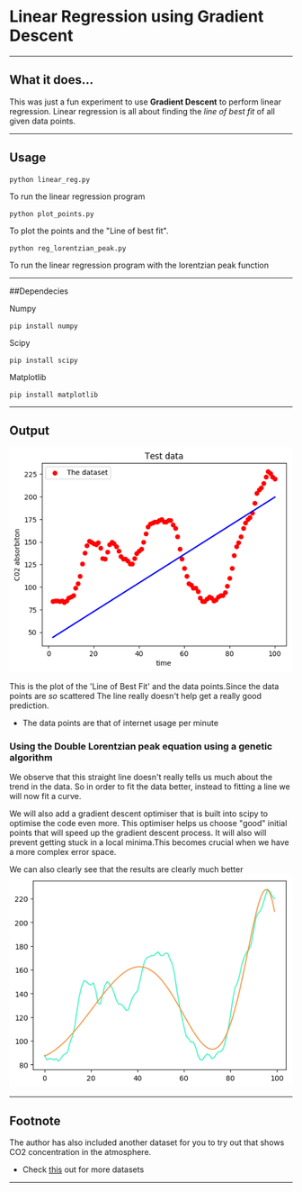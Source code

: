 # Linear Regression using Gradient Descent

----
## What it does...
This was just a fun experiment to use **Gradient Descent** to perform linear regression. Linear regression is all about finding the *line of best fit* of all given data points.

----
## Usage

    python linear_reg.py

To run the linear regression program

    python plot_points.py

To plot the points and the "Line of best fit".

    python reg_lorentzian_peak.py

To run the linear regression program with the lorentzian peak function

----

##Dependecies

Numpy

    pip install numpy

Scipy

    pip install scipy

Matplotlib

    pip install matplotlib

----

## Output

![Graph](/graph.png?raw=true)

This is the plot of the 'Line of Best Fit' and the data points.Since the data points are *so* scattered
The line really doesn't help get a really good prediction.

* The data points are that of internet usage per minute

### Using the Double Lorentzian peak equation using a genetic algorithm

We observe that this straight line doesn't really tells us much about the trend in the data.
So in order to fit the data better, instead to fitting a line we will now fit a curve.

We will also add a gradient descent optimiser that is built into scipy to optimise the code even more.
This optimiser helps us choose "good" initial points that will speed up the gradient descent process.
It will also will prevent getting stuck in a local minima.This becomes crucial when we have a more
complex error space.

We can also clearly see that the results are clearly much better
![Graph_2](/graph_2.png?raw=true)

----

## Footnote

The author has also included another dataset for you to try out that shows CO2 concentration
in the atmosphere.

* Check [this](https://vincentarelbundock.github.io/Rdatasets/datasets.html) out for more datasets

----
